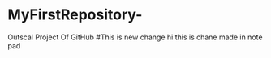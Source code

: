 # MyFirstRepository-
Outscal Project Of GitHub
#This is new change
hi this is chane made in note pad